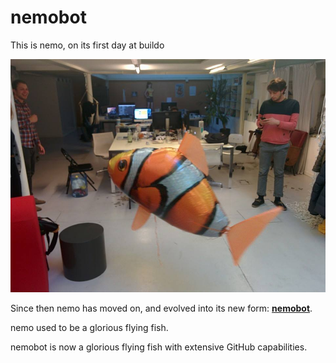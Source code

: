 # nemobot

This is nemo, on its first day at buildo

![](11043080_10205018291929051_2769601288190056165_n.jpg)

Since then nemo has moved on, and evolved into its new form: [**nemobot**](https://github.com/buildo/nemobot).

nemo used to be a glorious flying fish.

nemobot is now a glorious flying fish with extensive GitHub capabilities.